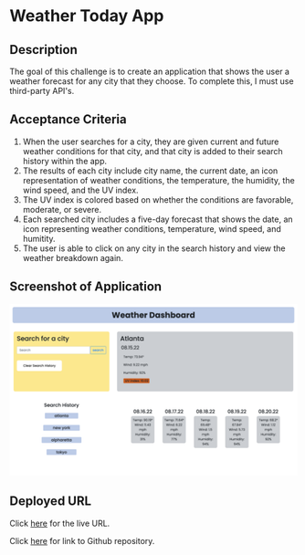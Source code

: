 # Weather Today App
## Description
The goal of this challenge is to create an application that shows the user a weather forecast for any city that they choose. To complete this, I must use third-party API's.

## Acceptance Criteria
1. When the user searches for a city, they are given current and future weather conditions for that city, and that city is added to their search history within the app.
2. The results of each city include city name, the current date, an icon representation of weather conditions, the temperature, the humidity,  the wind speed, and the UV index.
3. The UV index is colored based on whether the conditions are favorable, moderate, or severe.
4. Each searched city includes a five-day forecast that shows the date, an icon representing weather conditions, temperature, wind speed, and humitity.
5. The user is able to click on any city in the search history and view the weather breakdown again.

## Screenshot of Application
![Screenshot](weather-screenshot.png)

## Deployed URL
Click [here](https://indigofobes.github.io/weather-today-app/develop/) for the live URL.

Click [here](https://github.com/IndigoFobes/weather-today-app) for link to Github repository.
